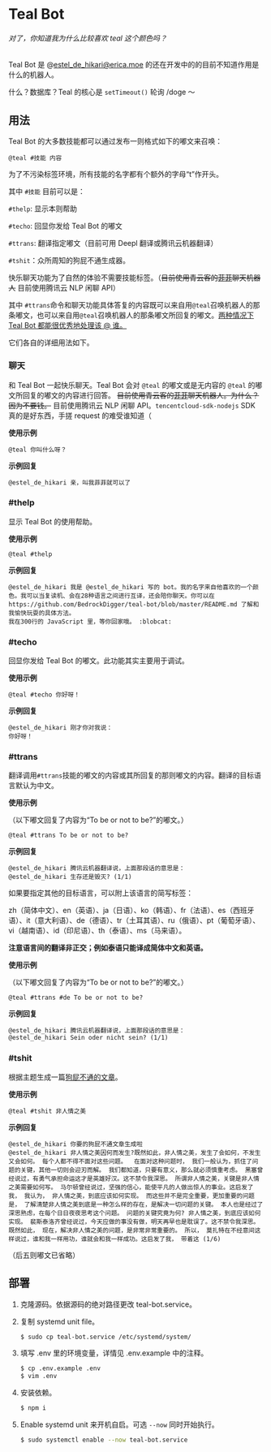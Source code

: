 # Teal Bot

###### 对了，你知道我为什么比较喜欢 teal 这个颜色吗？

Teal Bot 是 @estel_de_hikari@erica.moe 的还在开发中的的目前不知道作用是什么的机器人。

什么？数据库？Teal 的核心是 `setTimeout()` 轮询 /doge ～

## 用法

Teal Bot 的大多数技能都可以通过发布一则格式如下的嘟文来召唤：

`@teal #技能 内容`

为了不污染标签环境，所有技能的名字都有个额外的字母“t”作开头。

其中 `#技能` 目前可以是：

`#thelp`: 显示本则帮助

`#techo`: 回显你发给 Teal Bot 的嘟文

`#ttrans`: 翻译指定嘟文（目前可用 Deepl 翻译或腾讯云机器翻译）

`#tshit`：众所周知的狗屁不通生成器。

快乐聊天功能为了自然的体验不需要技能标签。（~~目前使用青云客的[菲菲](https://api.qingyunke.com/)聊天机器人~~ 目前使用腾讯云 NLP 闲聊 API）

其中 `#ttrans`命令和聊天功能具体答复的内容既可以来自用`@teal`召唤机器人的那条嘟文，也可以来自用`@teal`召唤机器人的那条嘟文所回复的嘟文。[两种情况下 Teal Bot 都能很优秀地处理该 @ 谁。](https://github.com/BedrockDigger/teal-bot/blob/master/index.js#L294)

它们各自的详细用法如下。

### 聊天

和 Teal Bot 一起快乐聊天。Teal Bot 会对 `@teal` 的嘟文或是无内容的 `@teal` 的嘟文所回复的嘟文的内容进行回答。 ~~目前使用青云客的[菲菲](https://api.qingyunke.com/)聊天机器人。为什么？因为不要钱。~~ 目前使用腾讯云 NLP 闲聊 API。`tencentcloud-sdk-nodejs` SDK 真的是好东西，手搓 request 的难受谁知道（

**使用示例**

`@teal 你叫什么呀？`

**示例回复**

```
@estel_de_hikari 亲，叫我菲菲就可以了
```

### #thelp

显示 Teal Bot 的使用帮助。

**使用示例**

`@teal #thelp`

**示例回复**

```
@estel_de_hikari 我是 @estel_de_hikari 写的 bot。我的名字来自他喜欢的一个颜色。我可以当复读机、会在28种语言之间进行互译，还会陪你聊天。你可以在 https://github.com/BedrockDigger/teal-bot/blob/master/README.md 了解和我愉快玩耍的具体方法。
我在300行的 JavaScript 里，等你回家哦。 :blobcat:
```

### #techo

回显你发给 Teal Bot 的嘟文。此功能其实主要用于调试。

**使用示例**

`@teal #techo 你好呀！`

**示例回复**

```
@estel_de_hikari 刚才你对我说：
你好呀！
```

### #ttrans

翻译调用`#ttrans`技能的嘟文的内容或其所回复的那则嘟文的内容。翻译的目标语言默认为中文。

**使用示例**

（以下嘟文回复了内容为“To be or not to be?”的嘟文。）

`@teal #ttrans To be or not to be? `

**示例回复**

```
@estel_de_hikari 腾讯云机器翻译说，上面那段话的意思是：
@estel_de_hikari 生存还是毁灭? (1/1)
```

如果要指定其他的目标语言，可以附上该语言的简写标签：

zh（简体中文）、en（英语）、ja（日语）、ko（韩语）、fr（法语）、es（西班牙语）、it（意大利语）、de（德语）、tr（土耳其语）、ru（俄语）、pt（葡萄牙语）、vi（越南语）、id（印尼语）、th（泰语）、ms（马来语）。

**注意语言间的翻译非正交；例如泰语只能译成简体中文和英语。**

**使用示例**

（以下嘟文回复了内容为“To be or not to be?”的嘟文。）

`@teal #ttrans #de To be or not to be? `

**示例回复**

```
@estel_de_hikari 腾讯云机器翻译说，上面那段话的意思是：
@estel_de_hikari Sein oder nicht sein? (1/1)
```

### #tshit

根据主题生成一篇[狗屁不通的文章](https://github.com/menzi11/BullshitGenerator)。

**使用示例**

`@teal #tshit 非人情之美`

**示例回复**

```
@estel_de_hikari 你要的狗屁不通文章生成啦
@estel_de_hikari 非人情之美因何而发生?既然如此，非人情之美，发生了会如何，不发生又会如何。 每个人都不得不面对这些问题。  在面对这种问题时， 我们一般认为，抓住了问题的关键，其他一切则会迎刃而解。 我们都知道，只要有意义，那么就必须慎重考虑。 黑塞曾经说过，有勇气承担命运这才是英雄好汉。这不禁令我深思。 所谓非人情之美，关键是非人情之美需要如何写。 马尔顿曾经说过，坚强的信心，能使平凡的人做出惊人的事业。这启发了我， 我认为， 非人情之美，到底应该如何实现。 而这些并不是完全重要，更加重要的问题是， 了解清楚非人情之美到底是一种怎么样的存在，是解决一切问题的关键。 本人也是经过了深思熟虑，在每个日日夜夜思考这个问题。 问题的关键究竟为何? 非人情之美，到底应该如何实现。 裴斯泰洛齐曾经说过，今天应做的事没有做，明天再早也是耽误了。这不禁令我深思。 既然如此， 现在，解决非人情之美的问题，是非常非常重要的。 所以， 莫扎特在不经意间这样说过，谁和我一样用功，谁就会和我一样成功。这启发了我， 带着这 (1/6)
```

（后五则嘟文已省略）

## 部署

1. 克隆源码。依据源码的绝对路径更改 teal-bot.service。

2. 复制 systemd unit file。

   ```bash
   $ sudo cp teal-bot.service /etc/systemd/system/
   ```

3. 填写 .env 里的环境变量，详情见 .env.example 中的注释。

   ```bash
   $ cp .env.example .env
   $ vim .env
   ```

4. 安装依赖。

   ```bash
   $ npm i
   ```

5. Enable systemd unit 来开机自启。可选 `--now` 同时开始执行。

   ```bash
   $ sudo systemctl enable --now teal-bot.service
   ```
